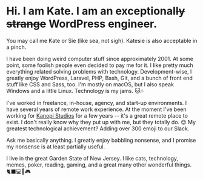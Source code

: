 # Hi. I am Kate. I am an exceptional~~ly strange~~ WordPress engineer. 

You may call me Kate or Sie (like sea, not sigh). Katesie is also acceptable in a pinch.

I have been doing weird computer stuff since approximately 2001. At some point, some foolish people even decided to pay me for it. I like pretty much everything related solving problems with technology. Development-wise, I greatly enjoy WordPress, Laravel, PHP, Bash, Git, and a bunch of front end stuff like CSS and Sass, too. I'm mostly on macOS, but I also speak Windows and a little Linux. Technology is my jams. 🐱🎶

I've worked in freelance, in-house, agency, and start-up environments. I have several years of remote work experience. At the moment I've been working for [Kanopi Studios](https://kanopi.com/) for a few years -- it's a great remote place to exist. I don't really know why they put up with me, but they totally do. 😉 My greatest technological achievement? Adding over 300 emoji to our Slack.

Ask me basically anything. I greatly enjoy babbling nonsense, and I promise my nonsense is at least partially useful.

I live in the great Garden State of New Jersey. I like cats, technology, memes, poker, reading, gaming, and a great many other wonderful things. 🐈‍⬛💻📕🎮
